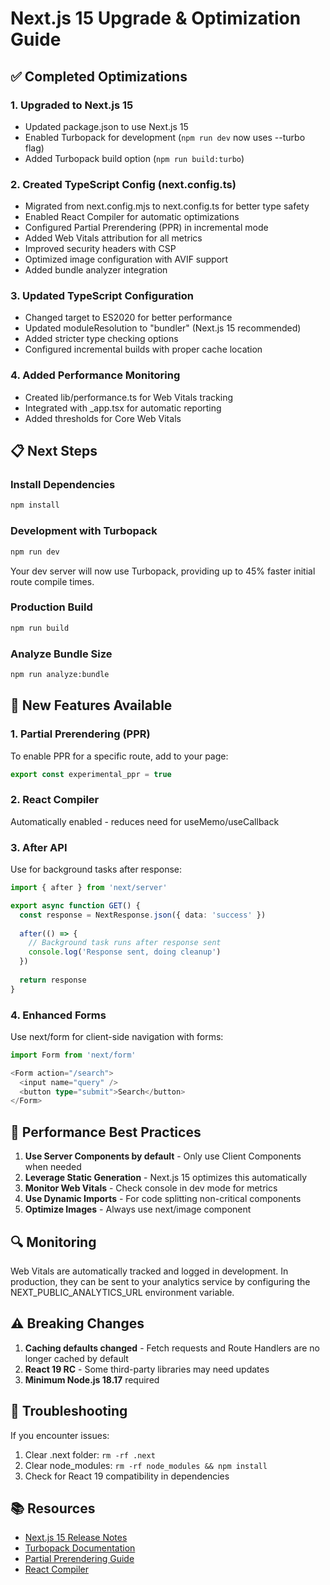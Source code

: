 # Next.js 15 Upgrade & Optimization Guide

## ✅ Completed Optimizations

### 1. **Upgraded to Next.js 15**
- Updated package.json to use Next.js 15
- Enabled Turbopack for development (`npm run dev` now uses --turbo flag)
- Added Turbopack build option (`npm run build:turbo`)

### 2. **Created TypeScript Config (next.config.ts)**
- Migrated from next.config.mjs to next.config.ts for better type safety
- Enabled React Compiler for automatic optimizations
- Configured Partial Prerendering (PPR) in incremental mode
- Added Web Vitals attribution for all metrics
- Improved security headers with CSP
- Optimized image configuration with AVIF support
- Added bundle analyzer integration

### 3. **Updated TypeScript Configuration**
- Changed target to ES2020 for better performance
- Updated moduleResolution to "bundler" (Next.js 15 recommended)
- Added stricter type checking options
- Configured incremental builds with proper cache location

### 4. **Added Performance Monitoring**
- Created lib/performance.ts for Web Vitals tracking
- Integrated with _app.tsx for automatic reporting
- Added thresholds for Core Web Vitals

## 📋 Next Steps

### Install Dependencies
```bash
npm install
```

### Development with Turbopack
```bash
npm run dev
```
Your dev server will now use Turbopack, providing up to 45% faster initial route compile times.

### Production Build
```bash
npm run build
```

### Analyze Bundle Size
```bash
npm run analyze:bundle
```

## 🚀 New Features Available

### 1. **Partial Prerendering (PPR)**
To enable PPR for a specific route, add to your page:
```typescript
export const experimental_ppr = true
```

### 2. **React Compiler**
Automatically enabled - reduces need for useMemo/useCallback

### 3. **After API**
Use for background tasks after response:
```typescript
import { after } from 'next/server'

export async function GET() {
  const response = NextResponse.json({ data: 'success' })
  
  after(() => {
    // Background task runs after response sent
    console.log('Response sent, doing cleanup')
  })
  
  return response
}
```

### 4. **Enhanced Forms**
Use next/form for client-side navigation with forms:
```typescript
import Form from 'next/form'

<Form action="/search">
  <input name="query" />
  <button type="submit">Search</button>
</Form>
```

## 🎯 Performance Best Practices

1. **Use Server Components by default** - Only use Client Components when needed
2. **Leverage Static Generation** - Next.js 15 optimizes this automatically
3. **Monitor Web Vitals** - Check console in dev mode for metrics
4. **Use Dynamic Imports** - For code splitting non-critical components
5. **Optimize Images** - Always use next/image component

## 🔍 Monitoring

Web Vitals are automatically tracked and logged in development. In production, they can be sent to your analytics service by configuring the NEXT_PUBLIC_ANALYTICS_URL environment variable.

## ⚠️ Breaking Changes

1. **Caching defaults changed** - Fetch requests and Route Handlers are no longer cached by default
2. **React 19 RC** - Some third-party libraries may need updates
3. **Minimum Node.js 18.17** required

## 🐛 Troubleshooting

If you encounter issues:
1. Clear .next folder: `rm -rf .next`
2. Clear node_modules: `rm -rf node_modules && npm install`
3. Check for React 19 compatibility in dependencies

## 📚 Resources

- [Next.js 15 Release Notes](https://nextjs.org/blog/next-15)
- [Turbopack Documentation](https://turbo.build/pack)
- [Partial Prerendering Guide](https://nextjs.org/docs/app/getting-started/partial-prerendering)
- [React Compiler](https://react.dev/learn/react-compiler)